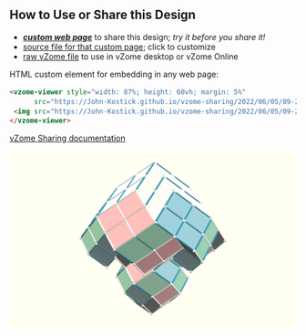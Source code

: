 
## How to Use or Share this Design

 - [***custom web page***][post] to share this design; *try it before you share it!*
 - [source file for that custom page][source]; click to customize
 - [raw vZome file][raw] to use in vZome desktop or vZome Online
 
 HTML custom element for embedding in any web page:
 ```html
<vzome-viewer style="width: 87%; height: 60vh; margin: 5%"
       src="https://John-Kostick.github.io/vzome-sharing/2022/06/05/09-23-18-Polar-Triacon-Self-Similar/Polar-Triacon-Self-Similar.vZome" >
  <img src="https://John-Kostick.github.io/vzome-sharing/2022/06/05/09-23-18-Polar-Triacon-Self-Similar/Polar-Triacon-Self-Similar.png" />
</vzome-viewer>
 ```

[vZome Sharing documentation](https://vzome.github.io/vzome/sharing.html#how-it-works)

![Image](<Polar-Triacon-Self-Similar.png>)


[post]: <https://John-Kostick.github.io/vzome-sharing/2022/06/05/Polar-Triacon-Self-Similar-09-23-18.html>
[source]: <https://github.com/John-Kostick/vzome-sharing/edit/main/_posts/2022-06-05-Polar-Triacon-Self-Similar-09-23-18.md>
[raw]: <https://raw.githubusercontent.com/John-Kostick/vzome-sharing/main/2022/06/05/09-23-18-Polar-Triacon-Self-Similar/Polar-Triacon-Self-Similar.vZome>